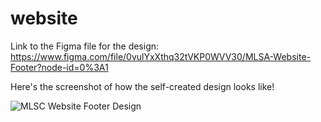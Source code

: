 # website

Link to the Figma file for the design:
https://www.figma.com/file/0vulYxXthq32tVKP0WVV30/MLSA-Website-Footer?node-id=0%3A1


Here's the screenshot of how the self-created design looks like!

![MLSC Website Footer Design](https://user-images.githubusercontent.com/54893360/136646487-9be5d832-f122-439a-a397-94660bdada8e.PNG)
